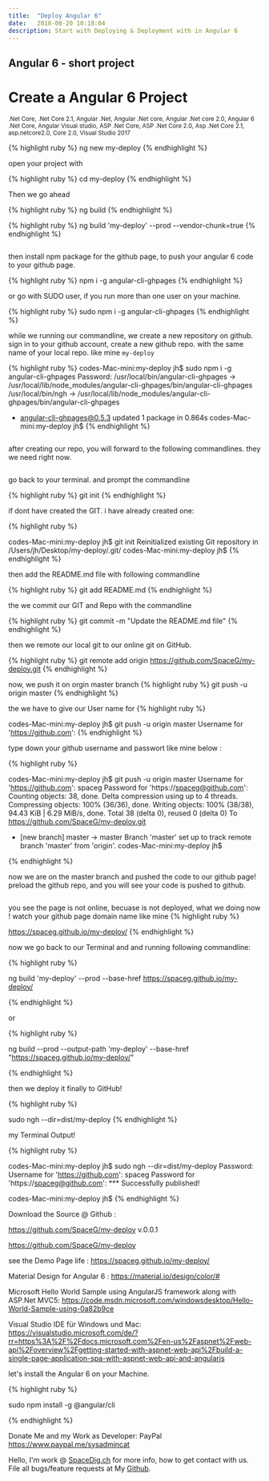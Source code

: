 ```yaml
---
title:  "Deploy Angular 6"
date:   2018-08-20 10:18:04
description: Start with Deploying & Deployment with in Angular 6 
---
```

<h2 id="this-post-is-the-last-of-a-series-of-posts-in-which-i-write-about-the-observable-type-in-the-first-post-we-went-ahead-writing-an-observable-from-scratch-in-order-to-fully-understand-it-we-then-explored-how-to-create-observables-from-values-arrays-dom-events-and-promises-this-time-well-focus-on-compositions-by-rewriting-some-basic-composition-operators">
Angular 6 - short project</h2>


<h1>Create a Angular 6 Project</h1>

<small>.Net Core, .Net Core 2.1, Angular .Net, Angular .Net core, Angular .Net core 2.0, Angular 6 .Net Core, Angular Visual studio, ASP .Net Core, ASP .Net Core 2.0, Asp .Net Core 2.1, asp.netcore2.0, Core 2.0, Visual Studio 2017</small>


{% highlight ruby %}
ng new my-deploy
{% endhighlight %}

open your project with 

{% highlight ruby %}
cd my-deploy
{% endhighlight %}

Then we go ahead

{% highlight ruby %}
ng build
{% endhighlight %}


{% highlight ruby %}
ng build 'my-deploy' --prod --vendor-chunk=true
{% endhighlight %}



<img class="card-img-top" src="https://spaceg.github.io/assets/images/ng-1.jpg" alt="">

then install npm package for the github page, to push your angular 6 code to your github page. 

{% highlight ruby %}
npm i -g angular-cli-ghpages
{% endhighlight %}


or go with SUDO user, if you run more than one user on your machine. 

{% highlight ruby %}
sudo npm i -g angular-cli-ghpages
{% endhighlight %}

while we running our commandline, we create a new repository on github. sign in to your github account, create a new github repo. with the same name of your local repo. like mine <code>my-deploy</code>





{% highlight ruby %}
codes-Mac-mini:my-deploy jh$ sudo npm i -g angular-cli-ghpages
Password:
/usr/local/bin/angular-cli-ghpages -> /usr/local/lib/node_modules/angular-cli-ghpages/bin/angular-cli-ghpages
/usr/local/bin/ngh -> /usr/local/lib/node_modules/angular-cli-ghpages/bin/angular-cli-ghpages
+ angular-cli-ghpages@0.5.3
updated 1 package in 0.864s
codes-Mac-mini:my-deploy jh$ 
{% endhighlight %}

<img class="card-img-top" src="https://spaceg.github.io/assets/images/ng-2.jpg" alt="">




after creating our repo, you will forward to the following commandlines. they we need right now.



<img class="card-img-top" src="https://spaceg.github.io/assets/images/ng-3.jpg" alt="">

go back to your terminal. and prompt the commandline 

{% highlight ruby %}
git init
{% endhighlight %}

if dont have created the GIT.   i have already created one:

{% highlight ruby %}

codes-Mac-mini:my-deploy jh$ git init
Reinitialized existing Git repository in /Users/jh/Desktop/my-deploy/.git/
codes-Mac-mini:my-deploy jh$ 
{% endhighlight %}

then add the README.md file with following commandline


{% highlight ruby %}
git add README.md 
{% endhighlight %}

the we commit our GIT and Repo with the commandline 


{% highlight ruby %}
git commit -m "Update the README.md  file"
{% endhighlight %}


then we remote our local git to our online git on GitHub. 

{% highlight ruby %}
git remote add origin https://github.com/SpaceG/my-deploy.git
{% endhighlight %}

now, we push it on orgin master branch
{% highlight ruby %}
git push -u origin master
{% endhighlight %}


the we have to give our User name for 
{% highlight ruby %}

codes-Mac-mini:my-deploy jh$ git push -u origin master
Username for 'https://github.com': 
{% endhighlight %}

type down your github username and passwort like mine  below : 





{% highlight ruby %}

codes-Mac-mini:my-deploy jh$ git push -u origin master
Username for 'https://github.com': spaceg
Password for 'https://spaceg@github.com': 
Counting objects: 38, done.
Delta compression using up to 4 threads.
Compressing objects: 100% (36/36), done.
Writing objects: 100% (38/38), 94.43 KiB | 6.29 MiB/s, done.
Total 38 (delta 0), reused 0 (delta 0)
To https://github.com/SpaceG/my-deploy.git
 * [new branch]      master -> master
Branch 'master' set up to track remote branch 'master' from 'origin'.
codes-Mac-mini:my-deploy jh$ 

{% endhighlight %}


now we are on the master  branch and pushed the code to our github page! 
preload the github repo, and you will see your code is pushed to github. 



<img class="card-img-top" src="https://spaceg.github.io/assets/images/ng-4.jpg" alt="">

you see the page is not online, becuase is not deployed, what we doing now ! watch your github page domain name like mine
{% highlight ruby %}
 
https://spaceg.github.io/my-deploy/
{% endhighlight %}


now we go back to our Terminal and and running following commandline: 



{% highlight ruby %}
 
ng build 'my-deploy' --prod --base-href https://spaceg.github.io/my-deploy/

{% endhighlight %}

or 

{% highlight ruby %}


ng build --prod --output-path 'my-deploy' --base-href "https://spaceg.github.io/my-deploy/"

{% endhighlight %}


then we deploy it finally to GitHub!

{% highlight ruby %}

sudo ngh --dir=dist/my-deploy
{% endhighlight %}

my Terminal Output!

{% highlight ruby %}

codes-Mac-mini:my-deploy jh$ sudo ngh --dir=dist/my-deploy
Password:
Username for 'https://github.com': spaceg
Password for 'https://spaceg@github.com': 
*** Successfully published!

codes-Mac-mini:my-deploy jh$ 
{% endhighlight %}






Download the Source @ Github : 

https://github.com/SpaceG/my-deploy v.0.0.1

 <a href="https://github.com/SpaceG/my-deploy">https://github.com/SpaceG/my-deploy</a>

see the Demo Page life :  <a href="https://spaceg.github.io/my-deploy/">https://spaceg.github.io/my-deploy/</a>






Material Design for Angular 6 : 
 <a href="https://material.io/design/color/#">https://material.io/design/color/#</a>



Microsoft  Hello World Sample using AngularJS framework along with ASP.Net MVC5: 
 <a href="https://code.msdn.microsoft.com/windowsdesktop/Hello-World-Sample-using-0a82b9ce">https://code.msdn.microsoft.com/windowsdesktop/Hello-World-Sample-using-0a82b9ce</a>










Visual Studio IDE für Windows und Mac: 
 <a href="https://visualstudio.microsoft.com/de/?rr=https%3A%2F%2Fdocs.microsoft.com%2Fen-us%2Faspnet%2Fweb-api%2Foverview%2Fgetting-started-with-aspnet-web-api%2Fbuild-a-single-page-application-spa-with-aspnet-web-api-and-angularjs">https://visualstudio.microsoft.com/de/?rr=https%3A%2F%2Fdocs.microsoft.com%2Fen-us%2Faspnet%2Fweb-api%2Foverview%2Fgetting-started-with-aspnet-web-api%2Fbuild-a-single-page-application-spa-with-aspnet-web-api-and-angularjs
</a>






let's install the Angular 6 on your Machine. 

{% highlight ruby %}

sudo npm install -g @angular/cli

{% endhighlight %}








Donate Me and my Work as Developer: PayPal <a href="https://www.paypal.me/sysadmincat">https://www.paypal.me/sysadmincat </a>


 Hello, I'm work @ [SpaceDig.ch][spacedig] for more info, how to get contact with us. File all bugs/feature requests at My  [Github][jekyll-gh].

[jekyll-gh]: https://github.com/spaceg
[spacedig]:    http://spacedig.ch
